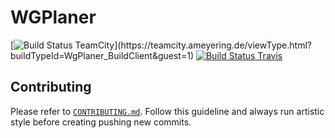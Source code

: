 # WGPlaner

[![Build Status TeamCity](https://teamcity.ameyering.de/app/rest/builds/buildType:(id:WgPlaner_BuildClient)/statusIcon)](https://teamcity.ameyering.de/viewType.html?buildTypeId=WgPlaner_BuildClient&guest=1)
[![Build Status Travis](https://travis-ci.org/WGPlaner/wg_planer.svg?branch=master)](https://travis-ci.org/WGPlaner/wg_planer)
## Contributing
Please refer to [`CONTRIBUTING.md`](CONTRIBUTING.md). Follow this guideline and always run artistic style before creating pushing new commits.
